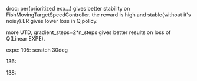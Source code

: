 droq:
per(prioritized exp...) gives better stability on FishMovingTargetSpeedController. the reward is high and stable(without it's noisy).ER gives lower loss in Q,policy.

more UTD, gradient_steps=2*n_steps gives better results on loss of Q(Linear EXPE).

expe:
105: scratch 30deg

136:

138: